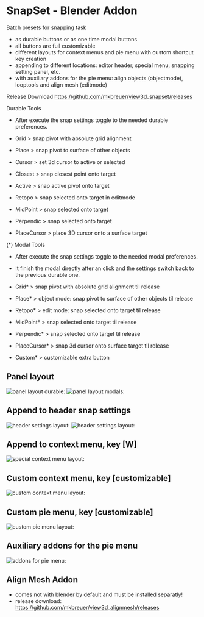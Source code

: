 # SnapSet - Blender Addon

Batch presets for snapping task
- as durable buttons or as one time modal buttons 
- all buttons are full customizable
- different layouts for context menus and pie menu with custom shortcut key creation
- appending to different locations: editor header, special menu, snapping setting panel, etc.
- with auxiliary addons for the pie menu: align objects (objectmode), looptools and align mesh (editmode)

Release Download https://github.com/mkbreuer/view3d_snapset/releases
                               
Durable Tools 
- After execute the snap settings toggle to the needed durable preferences.                       
                      
- Grid        > snap pivot with absolute grid alignment               
- Place       > snap pivot to surface of other objects  
- Cursor      > set 3d cursor to active or selected  
- Closest     > snap closest point onto target  
- Active      > snap active pivot onto target  
- Retopo      > snap selected onto target in editmode  
- MidPoint    > snap selected onto target 
- Perpendic   > snap selected onto target 
- PlaceCursor > place 3D cursor onto a surface target  

 (*) Modal Tools  
- After execute the snap settings toggle to the needed modal preferences.  
- It finish the modal directly after an click and the settings switch back to the previous durable one.                          

- Grid*           > snap pivot with absolute grid alignment til release             
- Place*          > object mode: snap pivot to surface of other objects til release  
- Retopo*         > edit mode: snap selected onto target til release 
- MidPoint*       > snap selected onto target til release 
- Perpendic*      > snap selected onto target til release 
- PlaceCursor*    > snap 3d cursor onto surface target til release 
- Custom*         > customizable extra button


## Panel layout
![panel layout durable: ](./images/panel_layout.png)
![panel layout modals: ](./images/panel_layout2.png)

## Append to header snap settings
![header settings layout: ](./images/append_functions_to_snap_settings.png)
![header settings layout: ](./images/append_functions_preferences.png)
                                       
## Append to context menu, key [W]
![special context menu layout: ](./images/menu_context_special.png)    

## Custom context menu, key [customizable]
![custom context menu layout: ](./images/menu_context.png)  

## Custom pie menu, key [customizable]
![custom pie menu layout: ](./images/pie_menu_layouts.png) 

## Auxiliary addons for the pie menu
![addons for pie menu: ](./images/pie_menu_auxiliary_addons.png)  

## Align Mesh Addon
- comes not with blender by default and must be installed separatly!
- release download: https://github.com/mkbreuer/view3d_alignmesh/releases